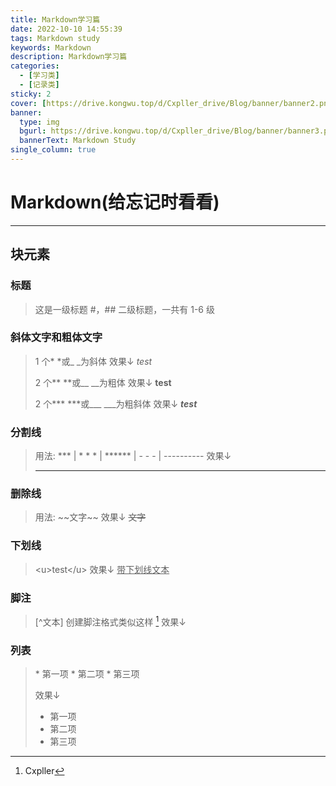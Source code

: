 ```yaml
---
title: Markdown学习篇
date: 2022-10-10 14:55:39
tags: Markdown study
keywords: Markdown
description: Markdown学习篇
categories: 
  - [学习类]
  - [记录类]
sticky: 2
cover: [https://drive.kongwu.top/d/Cxpller_drive/Blog/banner/banner2.png]
banner:
  type: img
  bgurl: https://drive.kongwu.top/d/Cxpller_drive/Blog/banner/banner3.png
  bannerText: Markdown Study
single_column: true
---
```


# Markdown(给忘记时看看)

---

## 块元素

### 标题

> 这是一级标题 #，## 二级标题，一共有 1-6 级

### 斜体文字和粗体文字

> 1 个\* \*或\_ \_为斜体
> 效果↓
> *test*
>
> 2 个\*\* \*\*或\_\_ \_\_为粗体
> 效果↓
> **test**
>
> 2 个*\*\* \*\*\*或\_\_\_ \_\_\_为粗斜体
> 效果↓
> ***test***

### 分割线

> 用法: \*\*\* | \* \* \* | \*\*\*\*\*\* | - - - | ----------
> 效果↓
> ***

### 删除线

> 用法: \~\~文字\~\~
> 效果↓
> ~~文字~~

### 下划线

> \<u>test\</u>
> 效果↓
> <u>带下划线文本</u>

### 脚注

> \[^文本]
> 创建脚注格式类似这样 [^test]
> 效果↓
> [^test]: Cxpller

### 列表

> \* 第一项
> \* 第二项
> \* 第三项
> 
> 效果↓
> * 第一项
> * 第二项
> * 第三项